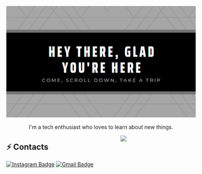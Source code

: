 <p align="center" width = "100%">
  <img src="https://raw.githubusercontent.com/timmydalton/timmydalton/master/Cover.png" />
</p>

<p align="center">
  I'm a tech enthusiast who loves to learn about new things.
</p>

<img align='right' src='https://media.giphy.com/media/bcKmIWkUMCjVm/giphy.gif' width='200"'>

## ⚡ Contacts

[![Instagram Badge](https://img.shields.io/badge/-timmydalton-e4405f?style=flat-square&logo=Instagram&logoColor=white&link=https://www.instagram.com/tlml___/)](https://www.instagram.com/tlml___/)
[![Gmail Badge](https://img.shields.io/badge/-timmydalton2k@gmail.com-d14836?style=flat-square&logo=Gmail&logoColor=white&link=mailto:timmydalton2k@gmail.com)](mailto:timmydalton2k@gmail.com)
